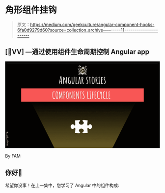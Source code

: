 # 角形组件挂钩

> 原文：<https://medium.com/geekculture/angular-component-hooks-6fa0d9279d60?source=collection_archive---------11----------------------->

## [👀VV] —通过使用组件生命周期控制 Angular app

![](img/127eeffc76456691ac721fd986fad2ee.png)

By FAM

## 你好👋

希望你没事！在上一集中，您学习了 Angular 中的组件构成: